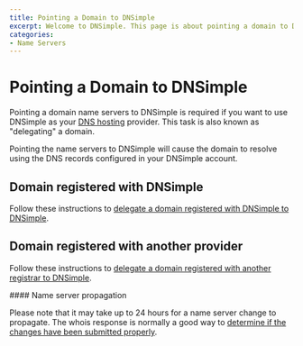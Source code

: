 ```yaml
---
title: Pointing a Domain to DNSimple
excerpt: Welcome to DNSimple. This page is about pointing a domain to DNSimple. Hosted DNS has never been this easy.
categories:
- Name Servers
---
```


# Pointing a Domain to DNSimple

Pointing a domain name servers to DNSimple is required if you want to use DNSimple as your [DNS hosting](https://dnsimple.com) provider. This task is also known as "delegating" a domain.

Pointing the name servers to DNSimple will cause the domain to resolve using the DNS records configured in your DNSimple account.

## Domain registered with DNSimple

Follow these instructions to [delegate a domain registered with DNSimple to DNSimple](/articles/delegating-dnsimple-registered).

## Domain registered with another provider

Follow these instructions to [delegate a domain registered with another registrar to DNSimple](/articles/delegating-dnsimple-hosted).

<note>
#### Name server propagation

Please note that it may take up to 24 hours for a name server change to propagate. The whois response is normally a good way to [determine if the changes have been submitted properly](/articles/domain-resolution-issues).
</note>
